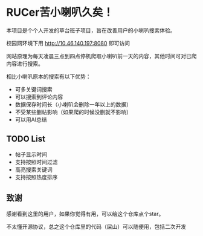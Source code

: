 # RUCer苦小喇叭久矣！
本项目是个个人开发的草台班子项目，旨在改善用户的小喇叭搜索体验。


校园网环境下用  http://10.46.140.197:8080   即可访问



网站原理为每天凌晨三点到四点停机爬取小喇叭前一天的内容，其他时间可对已爬内容进行搜索。



相比小喇叭原本的搜索有以下优势：
* 可多关键词搜索
* 可以搜索到评论内容
* 数据保存时间长（小喇叭会删除一年以上的数据）
* 不受某些删帖影响（如果爬的时候没删就不影响）
* 可以用AI总结

## TODO List
* 帖子显示时间
* 支持按照时间过滤
* 高亮搜索关键词
* 支持按照热度排序


## 致谢
感谢看到这里的用户，如果你觉得有用，可以给这个仓库点个star。


不太懂开源协议，总之这个仓库里的代码（屎山）可以随便用，包括二次开发